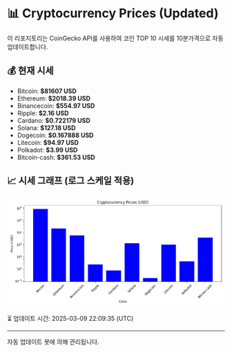 
# 📊 Cryptocurrency Prices (Updated)

이 리포지토리는 CoinGecko API를 사용하여 코인 TOP 10 시세를 10분가격으로 자동 업데이트합니다.

## 💰 현재 시세
- Bitcoin: **$81607 USD**
- Ethereum: **$2018.39 USD**
- Binancecoin: **$554.97 USD**
- Ripple: **$2.16 USD**
- Cardano: **$0.722179 USD**
- Solana: **$127.18 USD**
- Dogecoin: **$0.167888 USD**
- Litecoin: **$94.97 USD**
- Polkadot: **$3.99 USD**
- Bitcoin-cash: **$361.53 USD**

## 📈 시세 그래프 (로그 스케일 적용)
![Crypto Prices](crypto_prices.png)

⏳ 업데이트 시간: 2025-03-09 22:09:35 (UTC)

---
자동 업데이트 봇에 의해 관리됩니다.
